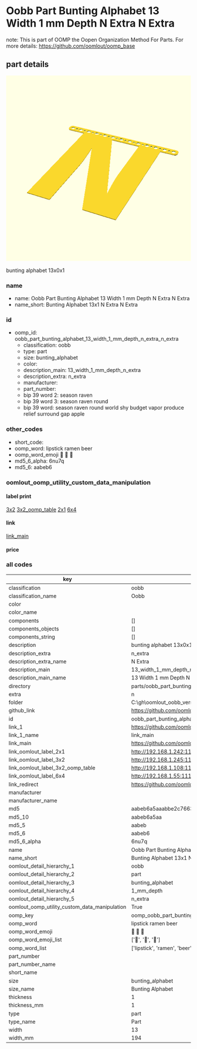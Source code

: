 # Oobb Part Bunting Alphabet 13 Width 1 mm Depth N Extra N Extra  

note: This is part of OOMP the Oopen Organization Method For Parts. For more details: https://github.com/oomlout/oomp_base

##  part details
  

[![](3dpr.png)](3dpr.png)

bunting alphabet 13x0x1



### name
* name: Oobb Part Bunting Alphabet 13 Width 1 mm Depth N Extra N Extra
* name_short: Bunting Alphabet 13x1 N Extra N Extra
### id
* oomp_id: oobb_part_bunting_alphabet_13_width_1_mm_depth_n_extra_n_extra
  * classification: oobb
  * type: part
  * size: bunting_alphabet
  * color: 
  * description_main: 13_width_1_mm_depth_n_extra
  * description_extra: n_extra
  * manufacturer: 
  * part_number: 
  * bip 39 word 2: season raven
  * bip 39 word 3: season raven round
  * bip 39 word: season raven round world shy budget vapor produce relief surround gap apple

### other_codes
* short_code: 
* oomp_word: lipstick ramen beer
* oomp_word_emoji :lipstick: :ramen: :beer:
* md5_6_alpha: 6nu7q
* md5_6: aabeb6






### oomlout_oomp_utility_custom_data_manipulation
#### label print
[3x2](http://192.168.1.245:1112/?label=oomp%206nu7q)
[3x2_oomp_table](http://192.168.1.108:1112/?label=oomp%206nu7q)
[2x1](http://192.168.1.242:1112/?label=oomp%206nu7q)
[6x4](http://192.168.1.55:1112/?label=oomp%206nu7q)    

#### link

[link_main](https://github.com/oomlout/oomlout_oobb_version_4_generated_parts/tree/main/navigation_oomp/oobb/part/bunting_alphabet/13_width_1_mm_depth_n_extra/n_extra/part)                              

#### price







### all codes 
| key | value |  
| --- | --- |  
| classification | oobb |  
| classification_name | Oobb |  
| color |  |  
| color_name |  |  
| components | [] |  
| components_objects | [] |  
| components_string | [] |  
| description | bunting alphabet 13x0x1 |  
| description_extra | n_extra |  
| description_extra_name | N Extra |  
| description_main | 13_width_1_mm_depth_n_extra |  
| description_main_name | 13 Width 1 mm Depth N Extra |  
| directory | parts/oobb_part_bunting_alphabet_13_width_1_mm_depth_n_extra_n_extra |  
| extra | n |  
| folder | C:\gh\oomlout_oobb_version_4_generated_parts\parts\oobb_part_bunting_alphabet_13_width_1_mm_depth_n_extra_n_extra |  
| github_link | https://github.com/oomlout/oomlout_oomp_part_src/tree/main/parts/oobb_part_bunting_alphabet_13_width_1_mm_depth_n_extra_n_extra |  
| id | oobb_part_bunting_alphabet_13_width_1_mm_depth_n_extra_n_extra |  
| link_1 | https://github.com/oomlout/oomlout_oobb_version_4_generated_parts/tree/main/navigation_oomp/oobb/part/bunting_alphabet/13_width_1_mm_depth_n_extra/n_extra/part |  
| link_1_name | link_main |  
| link_main | https://github.com/oomlout/oomlout_oobb_version_4_generated_parts/tree/main/navigation_oomp/oobb/part/bunting_alphabet/13_width_1_mm_depth_n_extra/n_extra/part |  
| link_oomlout_label_2x1 | http://192.168.1.242:1112/?label=oomp%206nu7q |  
| link_oomlout_label_3x2 | http://192.168.1.245:1112/?label=oomp%206nu7q |  
| link_oomlout_label_3x2_oomp_table | http://192.168.1.108:1112/?label=oomp%206nu7q |  
| link_oomlout_label_6x4 | http://192.168.1.55:1112/?label=oomp%206nu7q |  
| link_redirect | https://github.com/oomlout/oomlout_oobb_version_4_generated_parts/tree/main/parts/oobb_bunting_alphabet_13_01_ex_n |  
| manufacturer |  |  
| manufacturer_name |  |  
| md5 | aabeb6a5aaabbe2c7663cfdb78ec9e11 |  
| md5_10 | aabeb6a5aa |  
| md5_5 | aabeb |  
| md5_6 | aabeb6 |  
| md5_6_alpha | 6nu7q |  
| name | Oobb Part Bunting Alphabet 13 Width 1 mm Depth N Extra N Extra |  
| name_short | Bunting Alphabet 13x1 N Extra N Extra |  
| oomlout_detail_hierarchy_1 | oobb |  
| oomlout_detail_hierarchy_2 | part |  
| oomlout_detail_hierarchy_3 | bunting_alphabet |  
| oomlout_detail_hierarchy_4 | 1_mm_depth |  
| oomlout_detail_hierarchy_5 | n_extra |  
| oomlout_oomp_utility_custom_data_manipulation | True |  
| oomp_key | oomp_oobb_part_bunting_alphabet_13_width_1_mm_depth_n_extra_n_extra |  
| oomp_word | lipstick ramen beer |  
| oomp_word_emoji | :lipstick: :ramen: :beer: |  
| oomp_word_emoji_list | [':lipstick:', ':ramen:', ':beer:'] |  
| oomp_word_list | ['lipstick', 'ramen', 'beer'] |  
| part_number |  |  
| part_number_name |  |  
| short_name |  |  
| size | bunting_alphabet |  
| size_name | Bunting Alphabet |  
| thickness | 1 |  
| thickness_mm | 1 |  
| type | part |  
| type_name | Part |  
| width | 13 |  
| width_mm | 194 |  
